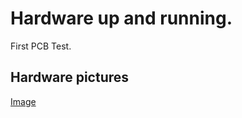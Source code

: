 # Hardware up and running. 

First PCB Test. 


## Hardware pictures
[Image](/media/20201123_first_hardware_picture.jpg)
